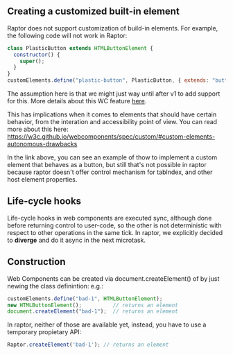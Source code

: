 ## Creating a customized built-in element

Raptor does not support customization of build-in elements. For example, the following code will not work in Raptor:

```js
class PlasticButton extends HTMLButtonElement {
  constructor() {
    super();
  }
}
customElements.define("plastic-button", PlasticButton, { extends: "button" });
```

The assumption here is that we might just way until after v1 to add support for this. More details about this WC feature [here](
https://w3c.github.io/webcomponents/spec/custom/#custom-elements-customized-builtin-example).

This has implications when it comes to elements that should have certain behavior, from the interation and accessibility point of view. You can read more about this here: https://w3c.github.io/webcomponents/spec/custom/#custom-elements-autonomous-drawbacks

In the link above, you can see an example of thow to implement a custom element that behaves as a button, but still that's not possible in raptor because raptor doesn't offer control mechanism for tabIndex, and other host element properties.

## Life-cycle hooks

Life-cycle hooks in web components are executed sync, although done before returning control to user-code, so the other is not deterministic with respect to other operations in the same tick. In raptor, we explicitly decided to __diverge__ and do it async in the next microtask.

## Construction

Web Components can be created via document.createElement() of by just newing the class definintion: e.g.:

```js
customElements.define("bad-1", HTMLButtonElement);
new HTMLButtonElement();          // returns an element
document.createElement("bad-1");  // returns an element
```

In raptor, neither of those are available yet, instead, you have to use a temporary propietary API:

```js
Raptor.createElement('bad-1'); // returns an element
```

